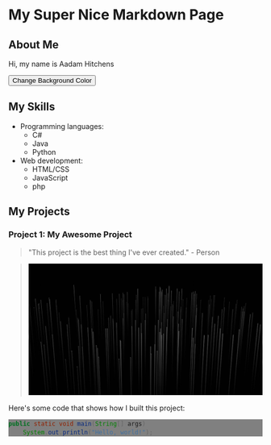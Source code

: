 # My Super Nice Markdown Page



<link rel="stylesheet" type="text/css" href="style.css">



## About Me

Hi, my name is Aadam Hitchens


<button onclick="changeBackgroundColor()">Change Background Color</button>


## My Skills

- Programming languages: 
  - C#
  - Java
  - Python
- Web development:
  - HTML/CSS
  - JavaScript
  - php

## My Projects

### Project 1: My Awesome Project

> "This project is the best thing I've ever created." - Person

> ![Project screenshot](./images/background.jpeg "Project screenshot")

Here's some code that shows how I built this project:

<div style = "background-color:gray;">

  
```java
public static void main(String[] args)
    System.out.println("Hello, world!");
```
  
 
</div>
    

<script src="script.js"></script>

